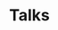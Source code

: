 ---
title: "Talks"
layout: "talks"
type: "talks"
url: "/talks/"
summary: "All talks and presentations from the Hao AI Lab"
--- 